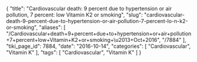 {
    "title": "Cardiovascular death: 9 percent due to hypertension or air pollution, 7 percent: low Vitamin K2 or smoking",
    "slug": "cardiovascular-death-9-percent-due-to-hypertension-or-air-pollution-7-percent-lo-n-k2-or-smoking",
    "aliases": [
        "/Cardiovascular+death+9+percent+due+to+hypertension+or+air+pollution+7+percent+low+Vitamin+K2+or+smoking+\u2013+Oct+2016",
        "/7884"
    ],
    "tiki_page_id": 7884,
    "date": "2016-10-14",
    "categories": [
        "Cardiovascular",
        "Vitamin K"
    ],
    "tags": [
        "Cardiovascular",
        "Vitamin K"
    ]
}